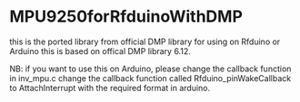 # MPU9250forRfduinoWithDMP
this is the ported library from official DMP library for using on Rfduino or Arduino
this is based on offical DMP library 6.12. 

 NB: if you want to use this on Arduino, please change the callback function in inv_mpu.c 
 change the callback function called Rfduino_pinWakeCallback to AttachInterrupt with the required format in arduino.

